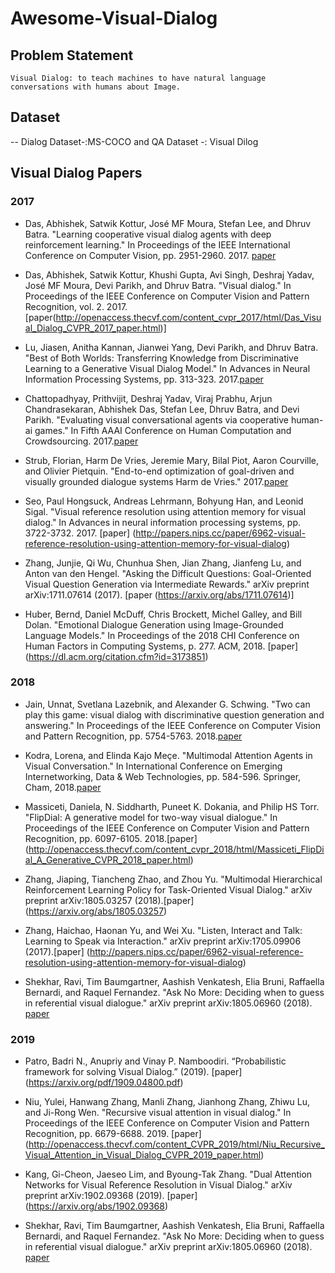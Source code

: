 
# Awesome-Visual-Dialog

## Problem Statement
    Visual Dialog: to teach machines to have natural language conversations with humans about Image.

## Dataset

--  Dialog Dataset-:MS-COCO and QA Dataset -: Visual Dilog

## Visual Dialog Papers

### 2017
- Das, Abhishek, Satwik Kottur, José MF Moura, Stefan Lee, and Dhruv Batra. "Learning cooperative visual dialog agents with deep reinforcement learning." In Proceedings of the IEEE International Conference on Computer Vision, pp. 2951-2960. 2017. [paper](http://openaccess.thecvf.com/content_iccv_2017/html/Das_Learning_Cooperative_Visual_ICCV_2017_paper.html)

- Das, Abhishek, Satwik Kottur, Khushi Gupta, Avi Singh, Deshraj Yadav, José MF Moura, Devi Parikh, and Dhruv Batra. "Visual dialog." In Proceedings of the IEEE Conference on Computer Vision and Pattern Recognition, vol. 2. 2017.[paper(http://openaccess.thecvf.com/content_cvpr_2017/html/Das_Visual_Dialog_CVPR_2017_paper.html)]

- Lu, Jiasen, Anitha Kannan, Jianwei Yang, Devi Parikh, and Dhruv Batra. "Best of Both Worlds: Transferring Knowledge from Discriminative Learning to a Generative Visual Dialog Model." In Advances in Neural Information Processing Systems, pp. 313-323. 2017.[paper](http://papers.nips.cc/paper/6635-best-of-both-worlds-transferring-knowledge-from-discriminative-learning-to-a-generative-visual-dialog-model)

- Chattopadhyay, Prithvijit, Deshraj Yadav, Viraj Prabhu, Arjun Chandrasekaran, Abhishek Das, Stefan Lee, Dhruv Batra, and Devi Parikh. "Evaluating visual conversational agents via cooperative human-ai games." In Fifth AAAI Conference on Human Computation and Crowdsourcing. 2017.[paper](https://www.aaai.org/ocs/index.php/HCOMP/HCOMP17/paper/view/15936)

- Strub, Florian, Harm De Vries, Jeremie Mary, Bilal Piot, Aaron Courville, and Olivier Pietquin. "End-to-end optimization of goal-driven and visually grounded dialogue systems Harm de Vries." 2017.[paper](https://hal.inria.fr/hal-01549642/)

- Seo, Paul Hongsuck, Andreas Lehrmann, Bohyung Han, and Leonid Sigal. "Visual reference resolution using attention memory for visual dialog." In Advances in neural information processing systems, pp. 3722-3732. 2017. [paper] (http://papers.nips.cc/paper/6962-visual-reference-resolution-using-attention-memory-for-visual-dialog)

- Zhang, Junjie, Qi Wu, Chunhua Shen, Jian Zhang, Jianfeng Lu, and Anton van den Hengel. "Asking the Difficult Questions: Goal-Oriented Visual Question Generation via Intermediate Rewards." arXiv preprint arXiv:1711.07614 (2017). [paper (https://arxiv.org/abs/1711.07614)]

- Huber, Bernd, Daniel McDuff, Chris Brockett, Michel Galley, and Bill Dolan. "Emotional Dialogue Generation using Image-Grounded Language Models." In Proceedings of the 2018 CHI Conference on Human Factors in Computing Systems, p. 277. ACM, 2018. [paper] (https://dl.acm.org/citation.cfm?id=3173851)

### 2018
- Jain, Unnat, Svetlana Lazebnik, and Alexander G. Schwing. "Two can play this game: visual dialog with discriminative question generation and answering." In Proceedings of the IEEE Conference on Computer Vision and Pattern Recognition, pp. 5754-5763. 2018.[paper](http://openaccess.thecvf.com/content_cvpr_2018/html/Jain_Two_Can_Play_CVPR_2018_paper.html)


- Kodra, Lorena, and Elinda Kajo Meçe. "Multimodal Attention Agents in Visual Conversation." In International Conference on Emerging Internetworking, Data & Web Technologies, pp. 584-596. Springer, Cham, 2018.[paper](https://link.springer.com/chapter/10.1007/978-3-319-75928-9_52)


- Massiceti, Daniela, N. Siddharth, Puneet K. Dokania, and Philip HS Torr. "FlipDial: A generative model for two-way visual dialogue." In Proceedings of the IEEE Conference on Computer Vision and Pattern Recognition, pp. 6097-6105. 2018.[paper]  (http://openaccess.thecvf.com/content_cvpr_2018/html/Massiceti_FlipDial_A_Generative_CVPR_2018_paper.html)

- Zhang, Jiaping, Tiancheng Zhao, and Zhou Yu. "Multimodal Hierarchical Reinforcement Learning Policy for Task-Oriented Visual Dialog." arXiv preprint arXiv:1805.03257 (2018).[paper] (https://arxiv.org/abs/1805.03257)

- Zhang, Haichao, Haonan Yu, and Wei Xu. "Listen, Interact and Talk: Learning to Speak via Interaction." arXiv preprint arXiv:1705.09906 (2017).[paper] (http://papers.nips.cc/paper/6962-visual-reference-resolution-using-attention-memory-for-visual-dialog)

- Shekhar, Ravi, Tim Baumgartner, Aashish Venkatesh, Elia Bruni, Raffaella Bernardi, and Raquel Fernandez. "Ask No More: Deciding when to guess in referential visual dialogue." arXiv preprint arXiv:1805.06960 (2018). [paper ](https://arxiv.org/abs/1805.06960)

### 2019
- Patro, Badri N., Anupriy and Vinay P. Namboodiri. “Probabilistic framework for solving Visual Dialog.” (2019). [paper] (https://arxiv.org/pdf/1909.04800.pdf)

- Niu, Yulei, Hanwang Zhang, Manli Zhang, Jianhong Zhang, Zhiwu Lu, and Ji-Rong Wen. "Recursive visual attention in visual dialog." In Proceedings of the IEEE Conference on Computer Vision and Pattern Recognition, pp. 6679-6688. 2019. [paper] (http://openaccess.thecvf.com/content_CVPR_2019/html/Niu_Recursive_Visual_Attention_in_Visual_Dialog_CVPR_2019_paper.html)

- Kang, Gi-Cheon, Jaeseo Lim, and Byoung-Tak Zhang. "Dual Attention Networks for Visual Reference Resolution in Visual Dialog." arXiv preprint arXiv:1902.09368 (2019). [paper] (https://arxiv.org/abs/1902.09368)

- Shekhar, Ravi, Tim Baumgartner, Aashish Venkatesh, Elia Bruni, Raffaella Bernardi, and Raquel Fernandez. "Ask No More: Deciding when to guess in referential visual dialogue." arXiv preprint arXiv:1805.06960 (2018). [paper ](https://arxiv.org/abs/1805.06960)





